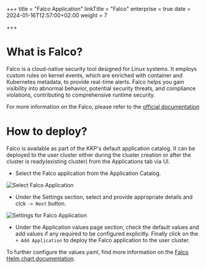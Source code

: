 +++
title = "Falco Application"
linkTitle = "Falco"
enterprise = true
date = 2024-01-16T12:57:00+02:00
weight = 7

+++

# What is Falco?

Falco is a cloud-native security tool designed for Linux systems. It employs custom rules on kernel events, which are enriched with container and Kubernetes metadata, to provide real-time alerts. Falco helps you gain visibility into abnormal behavior, potential security threats, and compliance violations, contributing to comprehensive runtime security.

For more information on the Falco, please refer to the [official documentation](https://falco.org/)

# How to deploy?

Falco is available as part of the KKP's default application catalog. 
It can be deployed to the user cluster either during the cluster creation or after the cluster is ready(existing cluster) from the Applications tab via UI.

* Select the Falco application from the Application Catalog.

![Select Falco Application](/img/kubermatic/common/applications/default-apps-catalog/2.24/01-select-application-falco-app.png)

* Under the Settings section, select and provide appropriate details and clck `-> Next` button.

![Settings for Falco Application](/img/kubermatic/common/applications/default-apps-catalog/2.24/02-settings-falco-app.png)

* Under the Application values page section, check the default values and add values if any required to be configured explicitly. Finally click on the `+ Add Application` to deploy the Falco application to the user cluster.

To further configure the values.yaml, find more information on the [Falco Helm chart documentation](https://github.com/falcosecurity/charts/tree/master/charts/falco).

